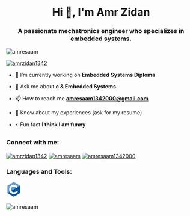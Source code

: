 <h1 align="center">Hi 👋, I'm Amr Zidan</h1>
<h3 align="center">A passionate mechatronics engineer who specializes in embedded systems.</h3>
<p align="left"> <img src="https://komarev.com/ghpvc/?username=amresaam&label=Profile%20views&color=0e75b6&style=flat" alt="amresaam" /> </p>

<p align="left"> <a href="https://twitter.com/amrzidan1342" target="blank"><img src="https://img.shields.io/twitter/follow/amrzidan1342?logo=twitter&style=for-the-badge" alt="amrzidan1342" /></a> </p>

- 🔭 I’m currently working on **Embedded Systems Diploma**

- 💬 Ask me about **c & Embedded Systems**

- 📫 How to reach me **amresaam1342000@gmail.com**

- 📄 Know about my experiences (ask for my resume)

- ⚡ Fun fact **I think I am funny**

<h3 align="left">Connect with me:</h3>
<p align="left">
<a href="https://twitter.com/amrzidan1342" target="blank"><img align="center" src="https://raw.githubusercontent.com/rahuldkjain/github-profile-readme-generator/master/src/images/icons/Social/twitter.svg" alt="amrzidan1342" height="30" width="40" /></a>
<a href="https://linkedin.com/in/amresaam" target="blank"><img align="center" src="https://raw.githubusercontent.com/rahuldkjain/github-profile-readme-generator/master/src/images/icons/Social/linked-in-alt.svg" alt="amresaam" height="30" width="40" /></a>
<a href="https://www.hackerrank.com/amresaam1342000" target="blank"><img align="center" src="https://raw.githubusercontent.com/rahuldkjain/github-profile-readme-generator/master/src/images/icons/Social/hackerrank.svg" alt="amresaam1342000" height="30" width="40" /></a>
</p>

<h3 align="left">Languages and Tools:</h3>
<p align="left"> <a href="https://www.cprogramming.com/" target="_blank" rel="noreferrer"> <img src="https://raw.githubusercontent.com/devicons/devicon/master/icons/c/c-original.svg" alt="c" width="40" height="40"/> </a> </p>

<p><img align="center" src="https://github-readme-stats.vercel.app/api/top-langs?username=amresaam&show_icons=true&locale=en&layout=compact" alt="amresaam" /></p>
